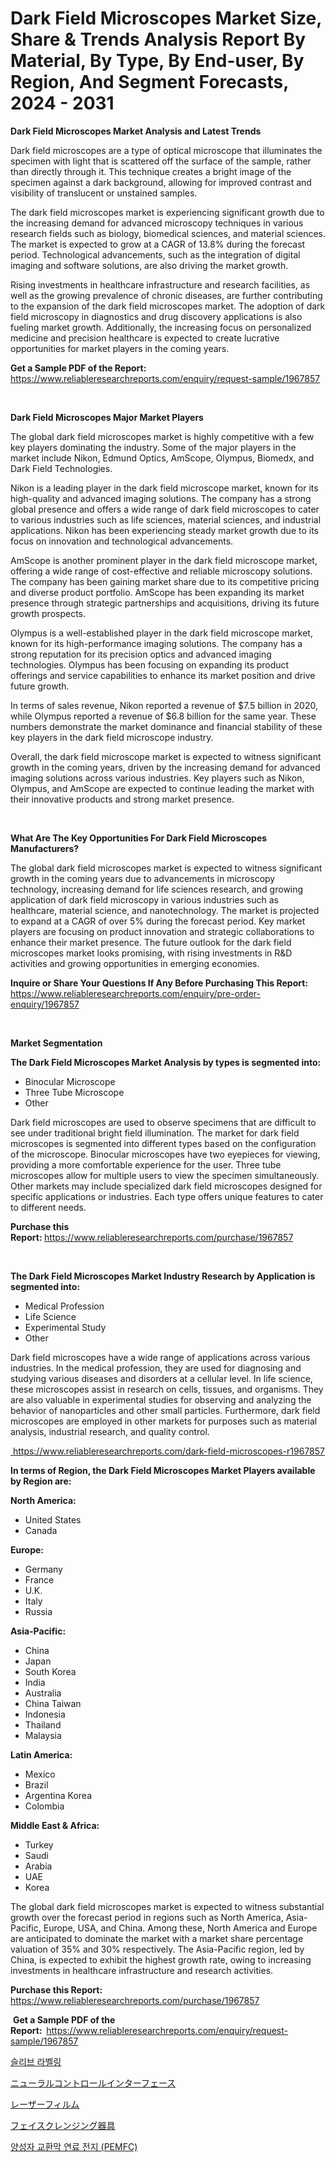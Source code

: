 <p><h1>Dark Field Microscopes Market Size, Share & Trends Analysis Report By Material, By Type, By End-user, By Region, And Segment Forecasts, 2024 - 2031</h1></p><p><strong>Dark Field Microscopes Market Analysis and Latest Trends</strong></p>
<p><p>Dark field microscopes are a type of optical microscope that illuminates the specimen with light that is scattered off the surface of the sample, rather than directly through it. This technique creates a bright image of the specimen against a dark background, allowing for improved contrast and visibility of translucent or unstained samples.</p><p>The dark field microscopes market is experiencing significant growth due to the increasing demand for advanced microscopy techniques in various research fields such as biology, biomedical sciences, and material sciences. The market is expected to grow at a CAGR of 13.8% during the forecast period. Technological advancements, such as the integration of digital imaging and software solutions, are also driving the market growth.</p><p>Rising investments in healthcare infrastructure and research facilities, as well as the growing prevalence of chronic diseases, are further contributing to the expansion of the dark field microscopes market. The adoption of dark field microscopy in diagnostics and drug discovery applications is also fueling market growth. Additionally, the increasing focus on personalized medicine and precision healthcare is expected to create lucrative opportunities for market players in the coming years.</p></p>
<p><strong>Get a Sample PDF of the Report:&nbsp;</strong> <a href="https://www.reliableresearchreports.com/enquiry/request-sample/1967857">https://www.reliableresearchreports.com/enquiry/request-sample/1967857</a></p>
<p>&nbsp;</p>
<p><strong>Dark Field Microscopes Major Market Players</strong></p>
<p><p>The global dark field microscopes market is highly competitive with a few key players dominating the industry. Some of the major players in the market include Nikon, Edmund Optics, AmScope, Olympus, Biomedx, and Dark Field Technologies.</p><p>Nikon is a leading player in the dark field microscope market, known for its high-quality and advanced imaging solutions. The company has a strong global presence and offers a wide range of dark field microscopes to cater to various industries such as life sciences, material sciences, and industrial applications. Nikon has been experiencing steady market growth due to its focus on innovation and technological advancements.</p><p>AmScope is another prominent player in the dark field microscope market, offering a wide range of cost-effective and reliable microscopy solutions. The company has been gaining market share due to its competitive pricing and diverse product portfolio. AmScope has been expanding its market presence through strategic partnerships and acquisitions, driving its future growth prospects.</p><p>Olympus is a well-established player in the dark field microscope market, known for its high-performance imaging solutions. The company has a strong reputation for its precision optics and advanced imaging technologies. Olympus has been focusing on expanding its product offerings and service capabilities to enhance its market position and drive future growth.</p><p>In terms of sales revenue, Nikon reported a revenue of $7.5 billion in 2020, while Olympus reported a revenue of $6.8 billion for the same year. These numbers demonstrate the market dominance and financial stability of these key players in the dark field microscope industry.</p><p>Overall, the dark field microscope market is expected to witness significant growth in the coming years, driven by the increasing demand for advanced imaging solutions across various industries. Key players such as Nikon, Olympus, and AmScope are expected to continue leading the market with their innovative products and strong market presence.</p></p>
<p>&nbsp;</p>
<p><strong>What Are The Key Opportunities For Dark Field Microscopes Manufacturers?</strong></p>
<p><p>The global dark field microscopes market is expected to witness significant growth in the coming years due to advancements in microscopy technology, increasing demand for life sciences research, and growing application of dark field microscopy in various industries such as healthcare, material science, and nanotechnology. The market is projected to expand at a CAGR of over 5% during the forecast period. Key market players are focusing on product innovation and strategic collaborations to enhance their market presence. The future outlook for the dark field microscopes market looks promising, with rising investments in R&D activities and growing opportunities in emerging economies.</p></p>
<p><strong>Inquire or Share Your Questions If Any Before Purchasing This Report:</strong> <a href="https://www.reliableresearchreports.com/enquiry/pre-order-enquiry/1967857">https://www.reliableresearchreports.com/enquiry/pre-order-enquiry/1967857</a></p>
<p>&nbsp;</p>
<p><strong>Market Segmentation</strong></p>
<p><strong>The Dark Field Microscopes Market Analysis by types is segmented into:</strong></p>
<p><ul><li>Binocular Microscope</li><li>Three Tube Microscope</li><li>Other</li></ul></p>
<p><p>Dark field microscopes are used to observe specimens that are difficult to see under traditional bright field illumination. The market for dark field microscopes is segmented into different types based on the configuration of the microscope. Binocular microscopes have two eyepieces for viewing, providing a more comfortable experience for the user. Three tube microscopes allow for multiple users to view the specimen simultaneously. Other markets may include specialized dark field microscopes designed for specific applications or industries. Each type offers unique features to cater to different needs.</p></p>
<p><strong>Purchase this Report:&nbsp;</strong><a href="https://www.reliableresearchreports.com/purchase/1967857">https://www.reliableresearchreports.com/purchase/1967857</a></p>
<p>&nbsp;</p>
<p><strong>The Dark Field Microscopes Market Industry Research by Application is segmented into:</strong></p>
<p><ul><li>Medical Profession</li><li>Life Science</li><li>Experimental Study</li><li>Other</li></ul></p>
<p><p>Dark field microscopes have a wide range of applications across various industries. In the medical profession, they are used for diagnosing and studying various diseases and disorders at a cellular level. In life science, these microscopes assist in research on cells, tissues, and organisms. They are also valuable in experimental studies for observing and analyzing the behavior of nanoparticles and other small particles. Furthermore, dark field microscopes are employed in other markets for purposes such as material analysis, industrial research, and quality control.</p></p>
<p><a href="https://www.reliableresearchreports.com/dark-field-microscopes-r1967857">&nbsp;https://www.reliableresearchreports.com/dark-field-microscopes-r1967857</a></p>
<p><strong>In terms of Region, the Dark Field Microscopes Market Players available by Region are:</strong></p>
<p>
    <p> <strong> North America: </strong>
        <ul>
            <li>United States</li>
            <li>Canada</li>
        </ul>
        </p> 
    <p> <strong> Europe: </strong>
        <ul>
            <li>Germany</li>
            <li>France</li>
            <li>U.K.</li>
            <li>Italy</li>
            <li>Russia</li>
        </ul>
        </p> 
    <p> <strong> Asia-Pacific: </strong>
        <ul>
            <li>China</li>
            <li>Japan</li>
            <li>South Korea</li>
            <li>India</li>
            <li>Australia</li>
            <li>China Taiwan</li>
            <li>Indonesia</li>
            <li>Thailand</li>
            <li>Malaysia</li>
        </ul>
        </p> 
    <p> <strong> Latin America: </strong>
        <ul>
            <li>Mexico</li>
            <li>Brazil</li>
            <li>Argentina Korea</li>
            <li>Colombia</li>
        </ul>
        </p> 
    <p> <strong> Middle East & Africa: </strong>
        <ul>
            <li>Turkey</li>
            <li>Saudi</li>
            <li>Arabia</li>
            <li>UAE</li>
            <li>Korea</li>
        </ul>
    </p>
    </p>
<p><p>The global dark field microscopes market is expected to witness substantial growth over the forecast period in regions such as North America, Asia-Pacific, Europe, USA, and China. Among these, North America and Europe are anticipated to dominate the market with a market share percentage valuation of 35% and 30% respectively. The Asia-Pacific region, led by China, is expected to exhibit the highest growth rate, owing to increasing investments in healthcare infrastructure and research activities.</p></p>
<p><strong>Purchase this Report: </strong><a href="https://www.reliableresearchreports.com/purchase/1967857">https://www.reliableresearchreports.com/purchase/1967857</a></p>
<p>&nbsp;<strong>Get a Sample PDF of the Report:&nbsp;&nbsp;</strong><a href="https://www.reliableresearchreports.com/enquiry/request-sample/1967857">https://www.reliableresearchreports.com/enquiry/request-sample/1967857</a></p>
<p><strong></strong></p>
<p><p><a href="https://medium.com/@bennyuigleyjks/2024%EB%85%84%EB%B6%80%ED%84%B0-2031%EB%85%84%EA%B9%8C%EC%A7%80%EC%9D%98-%EA%B8%B0%EA%B0%84%EC%9D%84-%EC%9C%84%ED%95%9C-%EC%86%8C%EB%A7%A4-%EB%9D%BC%EB%B2%A8%EB%A7%81-%EC%8B%9C%EC%9E%A5-%EB%B6%84%EC%84%9D-%EB%B0%8F-%ED%81%AC%EA%B8%B0-%EC%98%88%EC%B8%A1-48de9f91f1c1">슬리브 라벨링</a></p><p><a href="https://github.com/SantosDicki04/Market-Research-Report-List-1/blob/main/877730527504.md">ニューラルコントロールインターフェース</a></p><p><a href="https://medium.com/@horaceogisich78/%E3%83%AC%E3%83%BC%E3%82%B6%E3%83%BC%E3%83%95%E3%82%A3%E3%83%AB%E3%83%A0%E5%B8%82%E5%A0%B4%E3%83%AC%E3%83%9D%E3%83%BC%E3%83%88%E3%81%AF-%E3%81%93%E3%81%AE%E5%B8%82%E5%A0%B4%E3%81%AE%E6%9C%80%E6%96%B0%E3%81%AE%E3%83%88%E3%83%AC%E3%83%B3%E3%83%89%E3%81%A8%E6%88%90%E9%95%B7%E6%A9%9F%E4%BC%9A%E3%82%92%E6%98%8E%E3%82%89%E3%81%8B%E3%81%AB%E3%81%97%E3%81%A6%E3%81%84%E3%81%BE%E3%81%99-d5985c2f5646">レーザーフィルム</a></p><p><a href="https://medium.com/@roberts65david/%E3%83%95%E3%82%A7%E3%82%A4%E3%82%B9%E3%82%AF%E3%83%AC%E3%83%B3%E3%82%B8%E3%83%B3%E3%82%B0%E5%99%A8%E5%85%B7%E5%B8%82%E5%A0%B4%E3%81%AE%E8%A6%8F%E6%A8%A1-cagr-%E3%83%88%E3%83%AC%E3%83%B3%E3%83%892024%E5%B9%B4%E3%81%8B%E3%82%892030%E5%B9%B4-caa7da0edca9">フェイスクレンジング器具</a></p><p><a href="https://medium.com/@eugenekim6262/%ED%94%84%EB%A1%9C%ED%86%A4-%EA%B5%90%ED%99%98-%EB%A7%89-%EC%97%B0%EB%A3%8C-%EC%A0%84%EC%A7%80-pemfc-%EC%8B%9C%EC%9E%A5-%EC%8B%9C%EC%9E%A5-%EC%A0%90%EC%9C%A0%EC%9C%A8-%EC%8B%9C%EC%9E%A5-%EB%8F%99%ED%96%A5-%EB%B0%8F-%EB%AF%B8%EB%9E%98-%EC%84%B1%EC%9E%A5-%ED%83%90%EC%83%89-5ac84817b81c">양성자 교환막 연료 전지 (PEMFC)</a></p></p>
